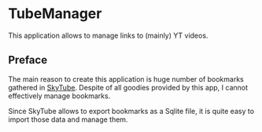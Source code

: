 # TubeManager

This application allows to manage links to (mainly) YT videos.

## Preface

The main reason to create this application is huge number of bookmarks gathered in [SkyTube](https://github.com/SkyTubeTeam/SkyTube). Despite of all goodies provided by this app, I cannot effectively manage bookmarks.

Since SkyTube allows to export bookmarks as a Sqlite file, it is quite easy to import those data and manage them.

